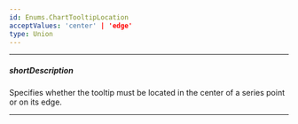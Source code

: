 ```yaml
---
id: Enums.ChartTooltipLocation
acceptValues: 'center' | 'edge'
type: Union
---
```

---
##### shortDescription
Specifies whether the tooltip must be located in the center of a series point or on its edge.

---
<!--
dxChartOptions.tooltip.location(api-reference/10 UI Components/dxChart/9 Types/dxChartTooltip/location.md)(viz/chart.d.ts)
-->